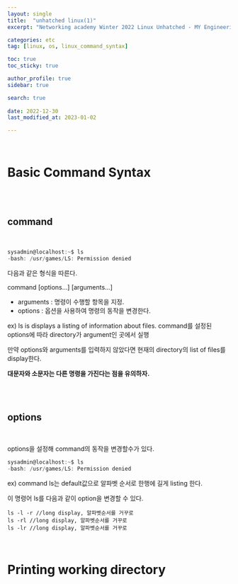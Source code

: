 ```yaml
---
layout: single
title:  "unhatched linux(1)"
excerpt: "Networking academy Winter 2022 Linux Unhatched - MY Engineering Camp"

categories: etc
tag: [linux, os, linux_command_syntax]

toc: true
toc_sticky: true

author_profile: true
sidebar: true

search: true
 
date: 2022-12-30
last_modified_at: 2023-01-02

---
```


<br/>

# Basic Command Syntax

<br/>

<br/>

## command

<br/>



```c
sysadmin@localhost:~$ ls
-bash: /usr/games/LS: Permission denied
```

다음과 같은 형식을 따른다.

command [options...] [arguments...] 

* arguments  : 명령이 수행할 항목을 지정.
* options : 옵션을 사용하여 명령의 동작을 변경한다.

ex) ls is displays a listing of information about files. command를 설정된 options에 따라 directory가 argument인 곳에서 실행 

 만약 options와 arguments를 입력하지 않았다면 현재의 directory의 list of files를 display한다.

**대문자와 소문자는 다른 명령을 가진다는 점을 유의하자.**



<br/>

<br/>



## options

<br/>

options을 설정해 command의 동작을 변경할수가 있다.

```c
sysadmin@localhost:~$ ls
-bash: /usr/games/LS: Permission denied
```

 ex) command ls는 default값으로 알파벳 순서로 한행에 길게 listing 한다.

이 명령어 ls를 다음과 같이 option을 변경할 수 있다.

```
ls -l -r //long display, 알파벳순서를 거꾸로
ls -rl //long display, 알파벳순서를 거꾸로 
ls -lr //long display, 알파벳순서를 거꾸로
```

<br/>



# Printing working directory

<br/>



